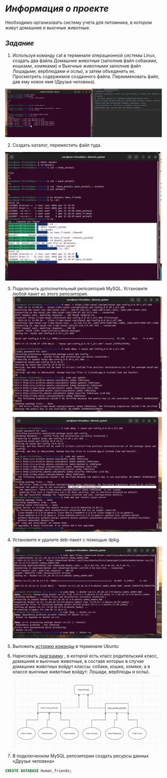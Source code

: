 # _Информация о проекте_
Необходимо организовать систему учета для питомника, в котором живут домашние и вьючные животные.
## _Задание_
1.  Используя команду cat в терминале операционной системы Linux, 
создать два файла Домашние животные (заполнив файл собаками, кошками, хомяками) и Вьючные животными заполнив файл Лошадьми, верблюдами и ослы),
а затем объединить их. Просмотреть содержимое созданного файла. Переименовать файл, дав ему новое имя (Друзья человека).

![блок-схема](animal2/12.png )

2. Создать каталог, переместить файл туда.

![блок-схема](animal2/13.png )


3. Подключить дополнительный репозиторий MySQL. Установите любой пакет из этого репозитория.
   ![блок-схема](animal2/15.png )

   ![блок-схема](animal2/16.png )

   
4. Установите и удалите deb-пакет с помощью dpkg.

   ![блок-схема](animal2/17.png )

5. Выложить [историю команды](HistoryCommandsUbuntuTerminal.md) в терминале Ubuntu
   
   
6. Нарисовать [диаграмму](animal2/diogramma.drawio) , в которой есть класс родительский класс, домашние и вьючные животные, в составе которых в случае домашних животных войдут классы: собаки, кошки, хомяки, а в классе вьючные животные войдут: Лошади, верблюды и ослы).
![блок-схема](animal2/18.png )

7. В подключенном MySQL репозитории создать ресурсы данных «Друзья человека»
```sql
CREATE DATABASE Human_friends;
```
   



